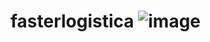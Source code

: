 # fasterlogistica   ![image](https://github.com/MariaBelenTusq/fasterlogistica/assets/113404887/3db4280c-501e-4712-8867-a757502bb450)
